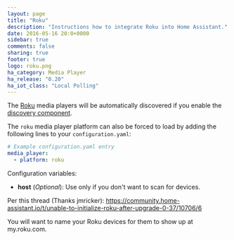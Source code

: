 ```yaml
---
layout: page
title: "Roku"
description: "Instructions how to integrate Roku into Home Assistant."
date: 2016-05-16 20:0+0000
sidebar: true
comments: false
sharing: true
footer: true
logo: roku.png
ha_category: Media Player
ha_release: "0.20"
ha_iot_class: "Local Polling"
---
```


The [Roku](http://www.roku.com/) media players will be automatically discovered if you enable the [discovery component](/components/discovery/).

The `roku` media player platform can also be forced to load by adding the following lines to your `configuration.yaml`:

```yaml
# Example configuration.yaml entry
media_player:
  - platform: roku
```

Configuration variables:

- **host** (*Optional*): Use only if you don't want to scan for devices.

Per this thread (Thanks jmricker):
https://community.home-assistant.io/t/unable-to-initialize-roku-after-upgrade-0-37/10706/6

You will want to name your Roku devices for them to show up at my.roku.com.
